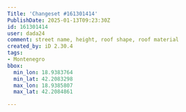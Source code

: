 ```yaml
---
Title: 'Changeset #161301414'
PublishDate: 2025-01-13T09:23:30Z
id: 161301414
user: dada24
comment: street name, height, roof shape, roof material
created_by: iD 2.30.4
tags:
- Montenegro
bbox:
  min_lon: 18.9383764
  min_lat: 42.2083298
  max_lon: 18.9385807
  max_lat: 42.2084861

---
```

